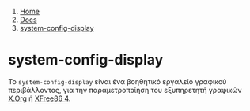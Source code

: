 <!-- -
Title: system-config-display
First Published: 2012-04-04
- -->

<ol class="breadcrumb" itemprop="breadcrumb">
	<li><a href="/">Home</a></li>
	<li><a href="/docs/">Docs</a></li>
	<li><a href="/docs/system-config-display.el.html">system-config-display</a></li>
</ol>

system-config-display
=====================

Το <code>system-config-display</code> είναι ένα βοηθητικό εργαλείο γραφικού 
περιβάλλοντος, για την παραμετροποίηση του εξυπηρετητή γραφικών 
<a href='/docs/x.org.el.html'>X.Org</a> ή <a href='/docs/xfree86-4.el.html'>XFree86 4</a>.
